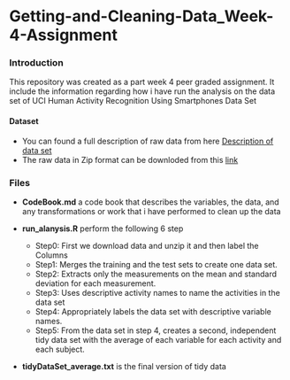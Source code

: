 # Getting-and-Cleaning-Data_Week-4-Assignment
### Introduction
This repository was created as a part week 4 peer graded assignment. It include the information regarding how i have run the analysis on 
the data set of UCI Human Activity Recognition Using Smartphones Data Set

#### Dataset 
* You can found a full description of raw data from here [Description of data set](http://archive.ics.uci.edu/ml/datasets/Human+Activity+Recognition+Using+Smartphones) 
* The raw data in Zip format can be downloded from this [link](http://archive.ics.uci.edu/ml/datasets/Human+Activity+Recognition+Using+Smartphones)

### Files
* **CodeBook.md**  a code book that describes the variables, the data, and any transformations or work that i have performed to clean up the data 

* **run_alanysis.R** perform the following 6 step
  + Step0: First we download data and unzip it and then label the Columns 
  + Step1: Merges the training and the test sets to create one data set.
  + Step2: Extracts only the measurements on the mean and standard deviation for each measurement.
  + Step3: Uses descriptive activity names to name the activities in the data set
  + Step4: Appropriately labels the data set with descriptive variable names.
  + Step5: From the data set in step 4, creates a second, independent tidy data set with the average of each variable for each activity   and each subject.

* **tidyDataSet_average.txt** is the final version of tidy data
